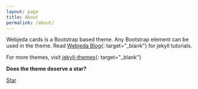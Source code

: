 ```yaml
---
layout: page
title: About
permalink: /about/
---
```





Webjeda cards is a Bootstrap based theme. Any Bootstrap element can be used in the theme. Read [Webjeda Blog](#){: target="_blank"} for jekyll tutorials. 

For more themes, visit [jekyll-themes](#){: target="_blank"}

**Does the theme deserve a star?**

<a class="github-button" href="https://github.com/sharu725/cards" data-style="mega" data-count-href="/sharu725/cards/stargazers" data-count-api="/repos/sharu725/cards#stargazers_count" data-count-aria-label="# stargazers on GitHub" aria-label="Star sharu725/cards on GitHub">Star</a>
<script async defer src="https://buttons.github.io/buttons.js"></script>